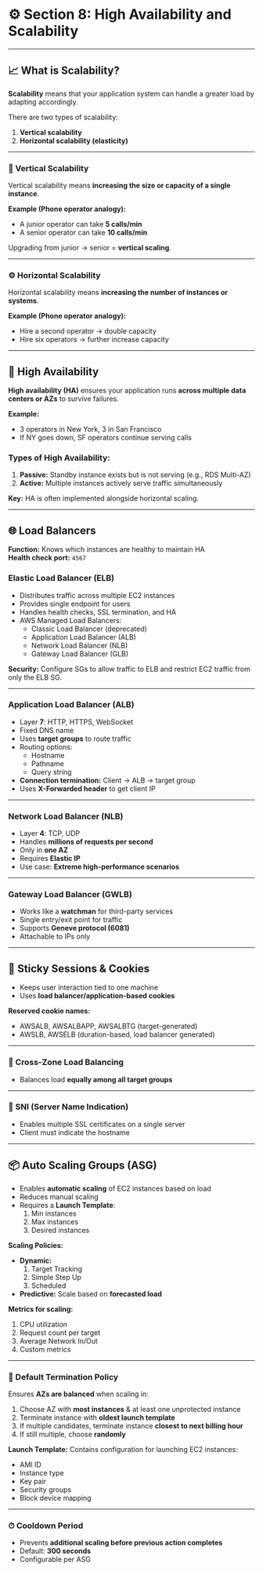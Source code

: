 # ⚙️ Section 8: High Availability and Scalability

---

## 📈 What is Scalability?

**Scalability** means that your application system can handle a greater load by adapting accordingly.  

There are two types of scalability:

1. **Vertical scalability**  
2. **Horizontal scalability (elasticity)**

---

### 🧱 Vertical Scalability

Vertical scalability means **increasing the size or capacity of a single instance**.  

**Example (Phone operator analogy):**
- A junior operator can take **5 calls/min**
- A senior operator can take **10 calls/min**

Upgrading from junior → senior = **vertical scaling**.

---

### ⚙️ Horizontal Scalability

Horizontal scalability means **increasing the number of instances or systems**.  

**Example (Phone operator analogy):**
- Hire a second operator → double capacity
- Hire six operators → further increase capacity

---

## 🏢 High Availability

**High availability (HA)** ensures your application runs **across multiple data centers or AZs** to survive failures.  

**Example:**
- 3 operators in New York, 3 in San Francisco  
- If NY goes down, SF operators continue serving calls  

### Types of High Availability:
1. **Passive:** Standby instance exists but is not serving (e.g., RDS Multi-AZ)
2. **Active:** Multiple instances actively serve traffic simultaneously

**Key:** HA is often implemented alongside horizontal scaling.

---

## 🌐 Load Balancers

**Function:** Knows which instances are healthy to maintain HA  
**Health check port:** `4567`  

### Elastic Load Balancer (ELB)

- Distributes traffic across multiple EC2 instances  
- Provides single endpoint for users  
- Handles health checks, SSL termination, and HA  
- AWS Managed Load Balancers:
  - Classic Load Balancer (deprecated)
  - Application Load Balancer (ALB)
  - Network Load Balancer (NLB)
  - Gateway Load Balancer (GLB)  

**Security:** Configure SGs to allow traffic to ELB and restrict EC2 traffic from only the ELB SG.

---

### Application Load Balancer (ALB)

- Layer **7**: HTTP, HTTPS, WebSocket  
- Fixed DNS name  
- Uses **target groups** to route traffic  
- Routing options:
  - Hostname
  - Pathname
  - Query string  
- **Connection termination:** Client → ALB → target group  
- Uses **X-Forwarded header** to get client IP  

---

### Network Load Balancer (NLB)

- Layer **4**: TCP, UDP  
- Handles **millions of requests per second**  
- Only in **one AZ**  
- Requires **Elastic IP**  
- Use case: **Extreme high-performance scenarios**  

---

### Gateway Load Balancer (GWLB)

- Works like a **watchman** for third-party services  
- Single entry/exit point for traffic  
- Supports **Geneve protocol (6081)**  
- Attachable to IPs only  

---

## 🍪 Sticky Sessions & Cookies

- Keeps user interaction tied to one machine  
- Uses **load balancer/application-based cookies**  

**Reserved cookie names:**
- AWSALB, AWSALBAPP, AWSALBTG (target-generated)
- AWSLB, AWSELB (duration-based, load balancer generated)

---

### 🔄 Cross-Zone Load Balancing

- Balances load **equally among all target groups**  

---

### 🔑 SNI (Server Name Indication)

- Enables multiple SSL certificates on a single server  
- Client must indicate the hostname  

---

## 📦 Auto Scaling Groups (ASG)

- Enables **automatic scaling** of EC2 instances based on load  
- Reduces manual scaling  
- Requires a **Launch Template**:
  1. Min instances
  2. Max instances
  3. Desired instances  

**Scaling Policies:**
- **Dynamic:**
  1. Target Tracking
  2. Simple Step Up
  3. Scheduled
- **Predictive:** Scale based on **forecasted load**

**Metrics for scaling:**
1. CPU utilization
2. Request count per target
3. Average Network In/Out
4. Custom metrics  

---

### 📝 Default Termination Policy

Ensures **AZs are balanced** when scaling in:

1. Choose AZ with **most instances** & at least one unprotected instance  
2. Terminate instance with **oldest launch template**  
3. If multiple candidates, terminate instance **closest to next billing hour**  
4. If still multiple, choose **randomly**  

**Launch Template:** Contains configuration for launching EC2 instances:
- AMI ID
- Instance type
- Key pair
- Security groups
- Block device mapping  

---

### ⏱ Cooldown Period

- Prevents **additional scaling before previous action completes**  
- Default: **300 seconds**  
- Configurable per ASG
